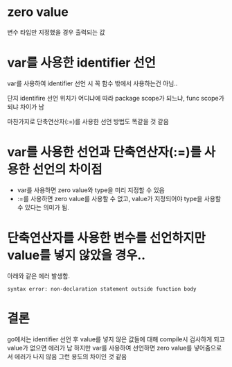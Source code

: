 # zero value
변수 타입만 지정했을 경우 출력되는 값

# var를 사용한 identifier 선언
var를 사용하여 identifier 선언 시 꼭 함수 밖에서 사용하는건 아님..

단지 identifire 선언 위치가 어디냐에 따라 package scope가 되느냐, func scope가 되냐 차이가 남

마찬가지로 단축연산자(:=)를 사용한 선언 방법도 똑같을 것 같음

# var를 사용한 선언과 단축연산자(:=)를 사용한 선언의 차이점
* var를 사용하면 zero value와 type을 미리 지정할 수 있음 
* :=를 사용하면 zero value를 사용할 수 없고, value가 지정되어야 type을 사용할 수 있다는 의미가 됨.

# 단축연산자를 사용한 변수를 선언하지만 value를 넣지 않았을 경우..
아래와 같은 에러 발생함.
```
syntax error: non-declaration statement outside function body
```
# 결론
go에서는 identifier 선언 후 value를 넣지 않은 값들에 대해 compile시 검사하게 되고
value가 없으면 에러가 남
하지만 var를 사용하여 선언하면 zero value를 넣어줌으로서 에러가 나지 않음
그런 용도의 차이인 것 같음
